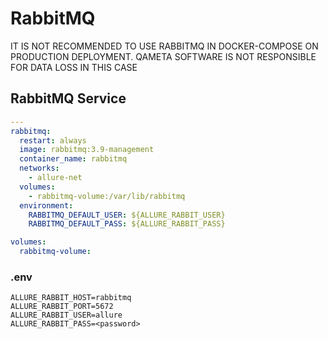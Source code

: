 # RabbitMQ

IT IS NOT RECOMMENDED TO USE RABBITMQ IN DOCKER-COMPOSE ON PRODUCTION DEPLOYMENT. QAMETA SOFTWARE IS NOT RESPONSIBLE FOR DATA LOSS IN THIS CASE

## RabbitMQ Service

```yaml
---
rabbitmq:
  restart: always
  image: rabbitmq:3.9-management
  container_name: rabbitmq
  networks:
    - allure-net
  volumes:
    - rabbitmq-volume:/var/lib/rabbitmq
  environment:
    RABBITMQ_DEFAULT_USER: ${ALLURE_RABBIT_USER}
    RABBITMQ_DEFAULT_PASS: ${ALLURE_RABBIT_PASS}

volumes:
  rabbitmq-volume:
```

### .env

```dotenv
ALLURE_RABBIT_HOST=rabbitmq
ALLURE_RABBIT_PORT=5672
ALLURE_RABBIT_USER=allure
ALLURE_RABBIT_PASS=<password>
```
